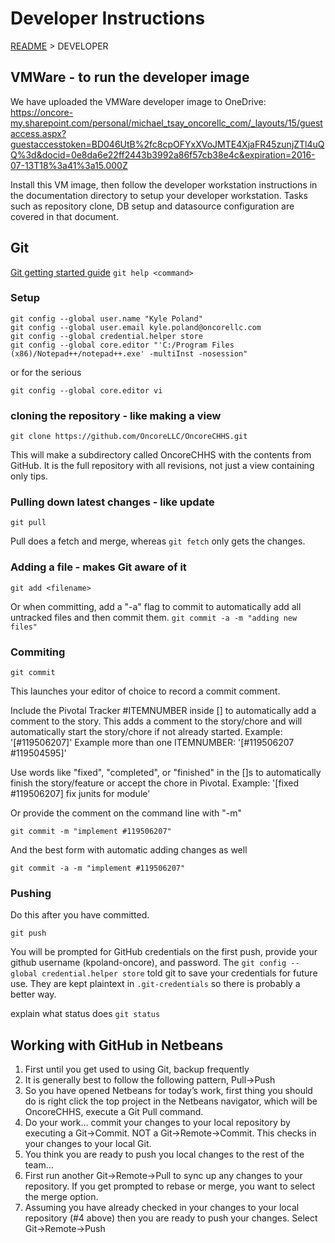 # Developer Instructions
[README](README.md) > DEVELOPER

## VMWare - to run the developer image

We have uploaded the VMWare developer image to OneDrive: https://oncore-my.sharepoint.com/personal/michael_tsay_oncorellc_com/_layouts/15/guestaccess.aspx?guestaccesstoken=BD046UtB%2fc8cpOFYxXVoJMTE4XjaFR45zunjZTl4uQQ%3d&docid=0e8da6e22ff2443b3992a86f57cb38e4c&expiration=2016-07-13T18%3a41%3a15.000Z  
  
Install this VM image, then follow the developer workstation instructions in the documentation directory to setup your developer workstation.  Tasks such as repository clone, DB setup and datasource configuration are covered in that document.
  
## Git
[Git getting started guide](https://git-scm.com/book/en/v2/Getting-Started-The-Command-Line)
```git help <command>```

### Setup
```
git config --global user.name "Kyle Poland"
git config --global user.email kyle.poland@oncorellc.com
git config --global credential.helper store
git config --global core.editor "'C:/Program Files (x86)/Notepad++/notepad++.exe' -multiInst -nosession"
```
or for the serious
```
git config --global core.editor vi
```

### cloning the repository - like making a view
```
git clone https://github.com/OncoreLLC/OncoreCHHS.git
```
This will make a subdirectory called OncoreCHHS with the contents from GitHub. It is the full repository with all revisions, not just a view containing only tips.

### Pulling down latest changes - like update
```
git pull
```

Pull does a fetch and merge, whereas `git fetch` only gets the changes.

### Adding a file - makes Git aware of it
```
git add <filename>
```
Or when committing, add a "-a" flag to commit to automatically add all untracked files and then commit them.
```git commit -a -m "adding new files"```

### Commiting
```
git commit
```
This launches your editor of choice to record a commit comment.

Include the Pivotal Tracker #ITEMNUMBER inside [] to automatically add a comment to the story. This adds a comment to the story/chore and will automatically start the story/chore if not already started.
Example: '[#119506207]'
Example more than one ITEMNUMBER: '[#119506207 #119504595]'

Use words like "fixed", "completed", or "finished" in the []s to automatically finish the story/feature or accept the chore in Pivotal.
Example: '[fixed #119506207] fix junits for module'

Or provide the comment on the command line with "-m"
```
git commit -m "implement #119506207"
```
And the best form with automatic adding changes as well
```
git commit -a -m "implement #119506207"
```

### Pushing
Do this after you have committed.
```
git push
```
You will be prompted for GitHub credentials on the first push, provide your github username (kpoland-oncore), and password. The `git config --global credential.helper store` told git to save your credentials for future use.  They are kept plaintext in `.git-credentials` so there is probably a better way.

explain what status does
```git status```

## Working with GitHub in Netbeans
1. First until you get used to using Git, backup frequently
2. It is generally best to follow the following pattern,  Pull->Push
3. So you have opened Netbeans for today’s work,  first thing you should do is right click the top project in the Netbeans navigator, which will be OncoreCHHS, execute a Git Pull command.
4. Do your work…  commit your changes to your local repository by executing a Git→Commit. NOT a Git→Remote→Commit.   This checks in your changes to your local Git.
5. You think you are ready to push you local changes to the rest of the team… 
1. First run another Git→Remote→Pull to sync up any changes to your repository.   If you get prompted to rebase or merge, you want to select the merge option. 
2. Assuming you have already checked in your changes to your local repository (#4 above) then you are ready to push your changes.  Select Git→Remote→Push
